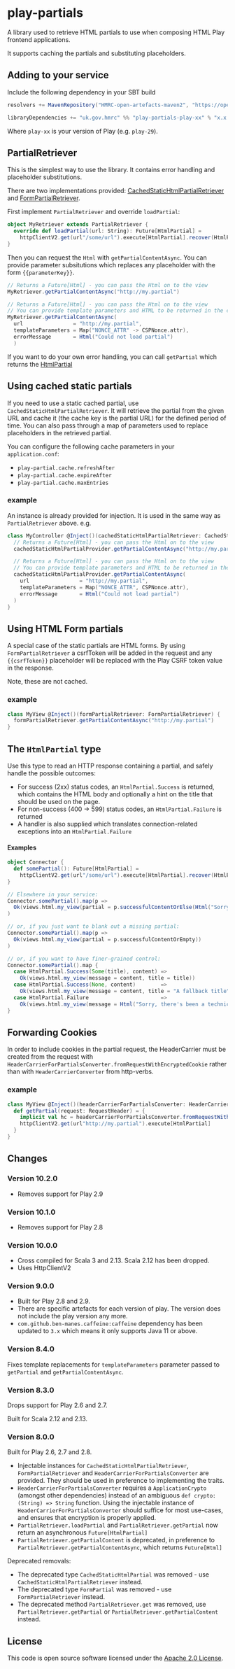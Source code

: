 play-partials
=============



A library used to retrieve HTML partials to use when composing HTML Play frontend applications.

It supports caching the partials and substituting placeholders.

## Adding to your service

Include the following dependency in your SBT build

```scala
resolvers += MavenRepository("HMRC-open-artefacts-maven2", "https://open.artefacts.tax.service.gov.uk/maven2")

libraryDependencies += "uk.gov.hmrc" %% "play-partials-play-xx" % "x.x.x"
```

Where `play-xx` is your version of Play (e.g. `play-29`).

## PartialRetriever

This is the simplest way to use the library. It contains error handling and placeholder substitutions.

There are two implementations provided: [CachedStaticHtmlPartialRetriever](#using-cached-static-partials) and [FormPartialRetriever](#using-html-form-partials).

First implement `PartialRetriever` and override `loadPartial`:

```scala
object MyRetriever extends PartialRetriever {
  override def loadPartial(url: String): Future[HtmlPartial] =
    httpClientV2.get(url"/some/url").execute[HtmlPartial].recover(HtmlPartial.connectionExceptionsAsHtmlPartialFailure)
}
```

Then you can request the `Html` with `getPartialContentAsync`. You can provide parameter subsitutions which replaces any placeholder with the form `{{parameterKey}}`.

```scala
// Returns a Future[Html] - you can pass the Html on to the view
MyRetriever.getPartialContentAsync("http://my.partial")

// Returns a Future[Html] - you can pass the Html on to the view
// You can provide template parameters and HTML to be returned in the case of error
MyRetriever.getPartialContentAsync(
  url                = "http://my.partial",
  templateParameters = Map("NONCE_ATTR" -> CSPNonce.attr),
  errorMessage       = Html("Could not load partial")
  )
```

If you want to do your own error handling, you can call `getPartial` which returns the [HtmlPartial](#the-htmlpartial-type)

## Using cached static partials

If you need to use a static cached partial, use `CachedStaticHtmlPartialRetriever`. It will retrieve the partial from the given URL and cache it (the cache key is the partial URL) for the defined period of time. You can also pass through a map of parameters used to replace placeholders in the retrieved partial.

You can configure the following cache parameters in your `application.conf`:
- `play-partial.cache.refreshAfter`
- `play-partial.cache.expireAfter`
- `play-partial.cache.maxEntries`

### example

An instance is already provided for injection. It is used in the same way as `PartialRetriever` above. e.g.

```scala
class MyController @Inject()(cachedStaticHtmlPartialRetriever: CachedStaticHtmlPartialRetriever) {
  // Returns a Future[Html] - you can pass the Html on to the view
  cachedStaticHtmlPartialProvider.getPartialContentAsync("http://my.partial")

  // Returns a Future[Html] - you can pass the Html on to the view
  // You can provide template parameters and HTML to be returned in the case of error
  cachedStaticHtmlPartialProvider.getPartialContentAsync(
    url                = "http://my.partial",
    templateParameters = Map("NONCE_ATTR", CSPNonce.attr),
    errorMessage       = Html("Could not load partial")
  )
}
```

## Using HTML Form partials

A special case of the static partials are HTML forms. By using `FormPartialRetriever` a csrfToken will be added in the request and any `{{csrfToken}}` placeholder will be replaced with the Play CSRF token value in the response.

Note, these are not cached.

### example

```scala
class MyView @Inject()(formPartialRetriever: FormPartialRetriever) {
  formPartialRetriever.getPartialContentAsync("http://my.partial")
}
```

## The `HtmlPartial` type

Use this type to read an HTTP response containing a partial, and safely
handle the possible outcomes:

* For success (2xx) status codes, an `HtmlPartial.Success`
is returned, which contains the HTML body and optionally a hint on the title that
should be used on the page.
* For non-success (400 -> 599) status codes, an `HtmlPartial.Failure` is returned
* A handler is also supplied which translates connection-related exceptions into an
`HtmlPartial.Failure`

#### Examples

```scala
object Connector {
  def somePartial(): Future[HtmlPartial] =
    httpClientV2.get(url"/some/url").execute[HtmlPartial].recover(HtmlPartial.connectionExceptionsAsHtmlPartialFailure)
}

// Elsewhere in your service:
Connector.somePartial().map(p =>
  Ok(views.html.my_view(partial = p.successfulContentOrElse(Html("Sorry, there's been a problem retrieving ..."))))
)

// or, if you just want to blank out a missing partial:
Connector.somePartial().map(p =>
  Ok(views.html.my_view(partial = p.successfulContentOrEmpty))
)

// or, if you want to have finer-grained control:
Connector.somePartial().map {
  case HtmlPartial.Success(Some(title), content) =>
    Ok(views.html.my_view(message = content, title = title))
  case HtmlPartial.Success(None, content)        =>
    Ok(views.html.my_view(message = content, title = "A fallback title"))
  case HtmlPartial.Failure                       =>
    Ok(views.html.my_view(message = Html("Sorry, there's been a technical problem retrieving your info"), title = "A fallback title"))
}
```


## Forwarding Cookies

In order to include cookies in the partial request, the HeaderCarrier must be created from the request with `HeaderCarrierForPartialsConverter.fromRequestWithEncryptedCookie` rather than with `HeaderCarrierConverter` from http-verbs.

### example

```scala
class MyView @Inject()(headerCarrierForPartialsConverter: HeaderCarrierForPartialsConverter) {
  def getPartial(request: RequestHeader) = {
    implicit val hc = headerCarrierForPartialsConverter.fromRequestWithEncryptedCookie(request)
    httpClientV2.get(url"http://my.partial").execute[HtmlPartial]
  }
}
```


## Changes

### Version 10.2.0

- Removes support for Play 2.9

### Version 10.1.0

- Removes support for Play 2.8

### Version 10.0.0

- Cross compiled for Scala 3 and 2.13. Scala 2.12 has been dropped.
- Uses HttpClientV2

### Version 9.0.0
- Built for Play 2.8 and 2.9.
- There are specific artefacts for each version of play. The version does not include the play version any more.
- `com.github.ben-manes.caffeine:caffeine` dependency has been updated to `3.x` which means it only supports Java 11 or above.

### Version 8.4.0

Fixes template replacements for `templateParameters` parameter passed to `getPartial` and `getPartialContentAsync`.

### Version 8.3.0

Drops support for Play 2.6 and 2.7.

Built for Scala 2.12 and 2.13.

### Version 8.0.0

Built for Play 2.6, 2.7 and 2.8.

- Injectable instances for `CachedStaticHtmlPartialRetriever`, `FormPartialRetriever` and `HeaderCarrierForPartialsConverter` are provided. They should be used in preference to implementing the traits.
- `HeaderCarrierForPartialsConverter` requires a `ApplicationCrypto` (amongst other dependencies) instead of an ambiguous `def crypto: (String) => String` function. Using the injectable instance of `HeaderCarrierForPartialsConverter` should suffice for most use-cases, and ensures that encryption is properly applied.
- `PartialRetriever.loadPartial` and `PartialRetriever.getPartial` now return an asynchronous `Future[HtmlPartial]`
- `PartialRetriever.getPartialContent` is deprecated, in preference to `PartialRetriever.getPartialContentAsync`, which returns `Future[Html]`

Deprecated removals:
- The deprecated type `CachedStaticHtmlPartial` was removed - use `CachedStaticHtmlPartialRetriever` instead.
- The deprecated type `FormPartial` was removed - use `FormPartialRetriever` instead.
- The deprecated method `PartialRetriever.get` was removed, use `PartialRetriever.getPartial` or `PartialRetriever.getPartialContent` instead.


## License ##

This code is open source software licensed under the [Apache 2.0 License]("http://www.apache.org/licenses/LICENSE-2.0.html").
